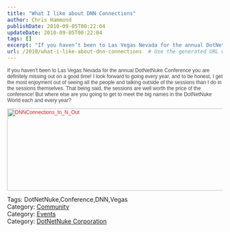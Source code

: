```yaml
---
title: "What I like about DNN Connections"
author: Chris Hammond
publishDate: 2010-09-05T00:22:04
updateDate: 2010-09-05T00:22:04
tags: []
excerpt: "If you haven’t been to Las Vegas Nevada for the annual DotNetNuke Conference you are definitely missing out on a good time! I look forward to going every year, and to be honest, I get the most enjoyment out of seeing all the people and talking outside of the sessions than I do in the sessions themselves. That being said, the sessions are well worth the price of the conference! But where else are you going to get to meet the big names in the DotNetNuke World each and every year?  Tags: DotNetNuke,Conference,DNN,Vegas Category: Community Category: Events Category: DotNetNuke Corporation"
url: /2010/what-i-like-about-dnn-connections  # Use the generated URL with year
---
```

<p style="color: #414042; font-size: 12px; font-family: arial, helvetica, sans-serif;">If you haven’t been to Las Vegas Nevada for the annual DotNetNuke Conference you are definitely missing out on a good time! I look forward to going every year, and to be honest, I get the most enjoyment out of seeing all the people and talking outside of the sessions than I do in the sessions themselves. That being said, the sessions are well worth the price of the conference! But where else are you going to get to meet the big names in the DotNetNuke World each and every year?</p> <p style="color: #414042; font-size: 12px; font-family: arial, helvetica, sans-serif;"><a style="color: #cb2027; text-decoration: none; font-weight: normal; font-size: 12px; font-family: arial, helvetica, sans-serif;" href="https://www.dotnetnuke.com/Community/Blogs/tabid/825/EntryId/2776/What-I-like-about-DNN-Connections.aspx"><img title="DNNConnections_In_N_Out" alt="DNNConnections_In_N_Out" width="644" height="192" style="border-width: initial; border-color: initial; display: inline; border-style: initial; border-color: initial;border-width: 0px;" src="https://www.dotnetnuke.com/Portals/25/Blog/Files/21/2776/WLW-WhatIlikeaboutDNNConnections_E73B-DNNConnections_In_N_Out_thumb.jpg" /></a></p> <div class="tags">Tags: DotNetNuke,Conference,DNN,Vegas</div> <div class="category">Category: <a href="https://www.dotnetnuke.com/Community/Blogs/tabid/825/CatID/16/Default.aspx">Community</a></div> <div class="category">Category: <a href="https://www.dotnetnuke.com/Community/Blogs/tabid/825/CatID/14/Default.aspx">Events</a></div> <div class="category">Category: <a href="https://www.dotnetnuke.com/Community/Blogs/tabid/825/CatID/15/Default.aspx">DotNetNuke Corporation</a></div><img src="https://feeds.feedburner.com/~r/dnndaily/~4/UtbFW1xrL7A" height="1" width="1"/>

